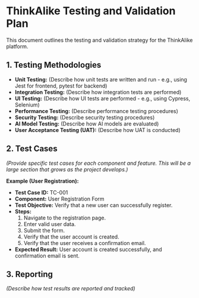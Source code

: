 # ThinkAlike Testing and Validation Plan

This document outlines the testing and validation strategy for the ThinkAlike platform.

## 1. Testing Methodologies

*   **Unit Testing:** (Describe how unit tests are written and run - e.g., using Jest for frontend, pytest for backend)
*   **Integration Testing:** (Describe how integration tests are performed)
*   **UI Testing:** (Describe how UI tests are performed - e.g., using Cypress, Selenium)
*   **Performance Testing:** (Describe performance testing procedures)
*   **Security Testing:** (Describe security testing procedures)
*   **AI Model Testing:** (Describe how AI models are evaluated)
*   **User Acceptance Testing (UAT):** (Describe how UAT is conducted)

## 2. Test Cases

*(Provide specific test cases for each component and feature. This will be a large section that grows as the project develops.)*

**Example (User Registration):**

*   **Test Case ID:** TC-001
*   **Component:** User Registration Form
*   **Test Objective:** Verify that a new user can successfully register.
*   **Steps:**
    1.  Navigate to the registration page.
    2.  Enter valid user data.
    3.  Submit the form.
    4.  Verify that the user account is created.
    5.  Verify that the user receives a confirmation email.
*   **Expected Result:** User account is created successfully, and confirmation email is sent.

## 3. Reporting

*(Describe how test results are reported and tracked)*
